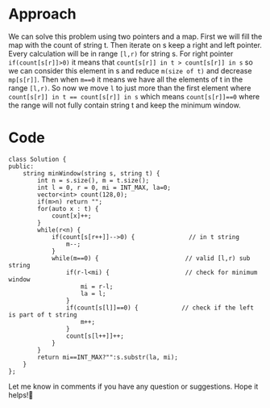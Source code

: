 # Approach
We can solve this problem using two pointers and a map. First we will fill the map with the count of string t. Then iterate on s keep a right and left pointer. Every calculation will be in range ```[l,r)``` for string s.
For right pointer ```if(count[s[r]]>0)``` it means that ```count[s[r]] in t > count[s[r]] in s``` so we can consider this element in s and reduce ```m(size of t)``` and decrease ```mp[s[r]]```. Then when ```m==0``` it means we have all the elements of t in the range ```[l,r)```. So now we move ```l``` to just more than the first element where ```count[s[r]] in t == count[s[r]] in s``` which means ```count[s[r]]==0``` where the range will not fully contain string t and keep the minimum window.

# Code
```
class Solution {
public:
    string minWindow(string s, string t) {
        int n = s.size(), m = t.size();
        int l = 0, r = 0, mi = INT_MAX, la=0;
        vector<int> count(128,0);
        if(m>n) return "";
        for(auto x : t) {
            count[x]++;
        }
        while(r<n) {
            if(count[s[r++]]-->0) {               // in t string
                m--;
            }
            while(m==0) {                        // valid [l,r) sub string
                if(r-l<mi) {                     // check for minimum window
                    mi = r-l;
                    la = l;
                }
                if(count[s[l]]==0) {            // check if the left is part of t string
                    m++;
                }
                count[s[l++]]++;
            }
        }
        return mi==INT_MAX?"":s.substr(la, mi);
    }
};
```

Let me know in comments if you have any question or suggestions.
Hope it helps!🙂